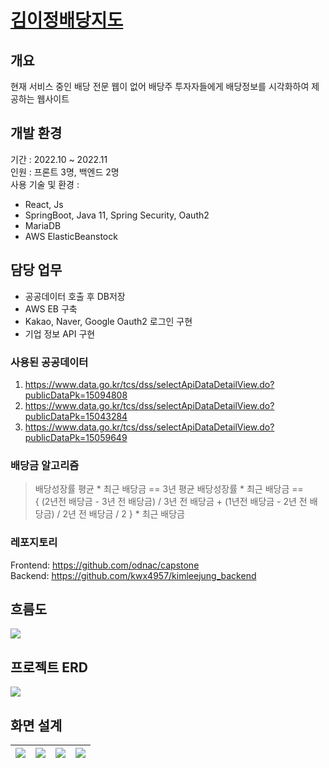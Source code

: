 # [김이정배당지도](https://github.com/kwx4957/kimleejung_backend)
## 개요
현재 서비스 중인 배당 전문 웹이 없어 배당주 투자자들에게 배당정보를 시각화하여 제공하는 웹사이트

## 개발 환경
기간 : 2022.10 ~ 2022.11  
인원 : 프론트 3명, 백엔드 2명  
사용 기술 및 환경 : 
- React, Js
- SpringBoot, Java 11, Spring Security, Oauth2
- MariaDB
- AWS ElasticBeanstock

## 담당 업무
- 공공데이터 호출 후 DB저장
- AWS EB 구축
- Kakao, Naver, Google Oauth2 로그인 구현
- 기업 정보 API 구현

### 사용된 공공데이터
1. https://www.data.go.kr/tcs/dss/selectApiDataDetailView.do?publicDataPk=15094808
2. https://www.data.go.kr/tcs/dss/selectApiDataDetailView.do?publicDataPk=15043284
3. https://www.data.go.kr/tcs/dss/selectApiDataDetailView.do?publicDataPk=15059649

### 배당금 알고리즘
> 배당성장률 평균 * 최근 배당금 ==  3년 평균 배당성장률 * 최근 배당금  ==  
> { (2년전 배당금 - 3년 전 배당금) / 3년 전 배당금 + (1년전 배당금 - 2년 전 배당금) / 2년 전 배당금  / 2 } * 최근 배당금

### 레포지토리
Frontend: https://github.com/odnac/capstone  
Backend: https://github.com/kwx4957/kimleejung_backend

## 흐름도
![](https://user-images.githubusercontent.com/33277725/237926154-1c9afeae-5de9-4bca-96b7-4e3f30fa6fcb.png)

## 프로젝트 ERD
![](https://user-images.githubusercontent.com/33277725/237926135-cb342cb1-cf49-4364-b91d-abeda42646ec.png)

## 화면 설계
![](https://user-images.githubusercontent.com/33277725/237926021-7ddbf7c5-d064-4f30-94da-7c75a291e185.PNG)|![](https://user-images.githubusercontent.com/33277725/237926026-5b6d23d3-ce80-479d-976d-cd82c2bd08d5.PNG)|![](https://user-images.githubusercontent.com/33277725/237926043-168fb07f-d2ac-4553-a3e8-6499319352d9.PNG)|![](https://user-images.githubusercontent.com/33277725/237926033-d5cac010-d450-4fb7-9f04-3ce4fd250b48.PNG)
---|---|---|---|
